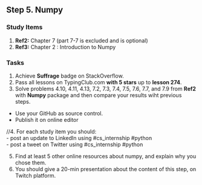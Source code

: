 ## Step 5. Numpy

### Study Items
  1. **Ref2:** Chapter 7 (part 7-7 is excluded and is optional)
  2. **Ref3:** Chapter 2 : Introduction to Numpy

### Tasks
 1. Achieve **Suffrage** badge on StackOverflow.
 2. Pass all lessons on TypingClub.com **with 5 stars** up to **lesson 274**.
 3. Solve problems 4.10, 4.11, 4.13, 7.2, 7.3, 7.4, 7.5, 7.6, 7.7, and 7.9 from **Ref2** with **Numpy** package and then compare your results wiht previous steps.
 
   - Use your GitHub as source control.
   - Publish it on online editor
   
 //4. For each study item you should:  
     - post an update to LinkedIn using #cs_internship #python  
     - post a tweet on Twitter using #cs_internship #python
     
 5. Find at least 5 other online resources about numpy, and explain why you chose them. 
 6. You should give a 20-min presentation about the content of this step, on Twitch platform.
 
